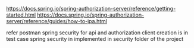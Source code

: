 https://docs.spring.io/spring-authorization-server/reference/getting-started.html
https://docs.spring.io/spring-authorization-server/reference/guides/how-to-jpa.html

refer postman spring security for api  and authorization
client creation is in test case
spring security in implemented in security folder of the project